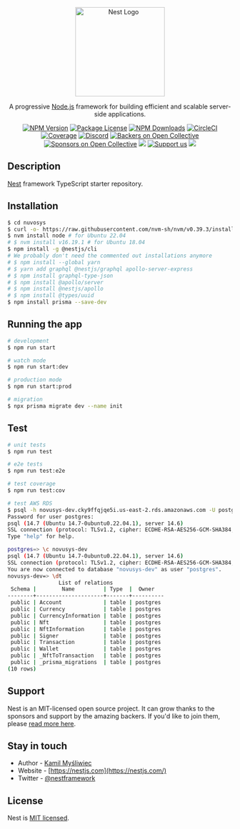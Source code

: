 <p align="center">
  <a href="http://nestjs.com/" target="blank"><img src="https://nestjs.com/img/logo-small.svg" width="200" alt="Nest Logo" /></a>
</p>

[circleci-image]: https://img.shields.io/circleci/build/github/nestjs/nest/master?token=abc123def456
[circleci-url]: https://circleci.com/gh/nestjs/nest

  <p align="center">A progressive <a href="http://nodejs.org" target="_blank">Node.js</a> framework for building efficient and scalable server-side applications.</p>
    <p align="center">
<a href="https://www.npmjs.com/~nestjscore" target="_blank"><img src="https://img.shields.io/npm/v/@nestjs/core.svg" alt="NPM Version" /></a>
<a href="https://www.npmjs.com/~nestjscore" target="_blank"><img src="https://img.shields.io/npm/l/@nestjs/core.svg" alt="Package License" /></a>
<a href="https://www.npmjs.com/~nestjscore" target="_blank"><img src="https://img.shields.io/npm/dm/@nestjs/common.svg" alt="NPM Downloads" /></a>
<a href="https://circleci.com/gh/nestjs/nest" target="_blank"><img src="https://img.shields.io/circleci/build/github/nestjs/nest/master" alt="CircleCI" /></a>
<a href="https://coveralls.io/github/nestjs/nest?branch=master" target="_blank"><img src="https://coveralls.io/repos/github/nestjs/nest/badge.svg?branch=master#9" alt="Coverage" /></a>
<a href="https://discord.gg/G7Qnnhy" target="_blank"><img src="https://img.shields.io/badge/discord-online-brightgreen.svg" alt="Discord"/></a>
<a href="https://opencollective.com/nest#backer" target="_blank"><img src="https://opencollective.com/nest/backers/badge.svg" alt="Backers on Open Collective" /></a>
<a href="https://opencollective.com/nest#sponsor" target="_blank"><img src="https://opencollective.com/nest/sponsors/badge.svg" alt="Sponsors on Open Collective" /></a>
  <a href="https://paypal.me/kamilmysliwiec" target="_blank"><img src="https://img.shields.io/badge/Donate-PayPal-ff3f59.svg"/></a>
    <a href="https://opencollective.com/nest#sponsor"  target="_blank"><img src="https://img.shields.io/badge/Support%20us-Open%20Collective-41B883.svg" alt="Support us"></a>
  <a href="https://twitter.com/nestframework" target="_blank"><img src="https://img.shields.io/twitter/follow/nestframework.svg?style=social&label=Follow"></a>
</p>
  <!--[![Backers on Open Collective](https://opencollective.com/nest/backers/badge.svg)](https://opencollective.com/nest#backer)
  [![Sponsors on Open Collective](https://opencollective.com/nest/sponsors/badge.svg)](https://opencollective.com/nest#sponsor)-->

## Description

[Nest](https://github.com/nestjs/nest) framework TypeScript starter repository.

## Installation

```bash
$ cd nuvosys
$ curl -o- https://raw.githubusercontent.com/nvm-sh/nvm/v0.39.3/install.sh | bash
$ nvm install node # for Ubuntu 22.04
# $ nvm install v16.19.1 # for Ubuntu 18.04
$ npm install -g @nestjs/cli
# We probably don't need the commented out installations anymore
# $ npm install --global yarn
# $ yarn add graphql @nestjs/graphql apollo-server-express
# $ npm install graphql-type-json
# $ npm install @apollo/server
# $ npm install @nestjs/apollo
# $ npm install @types/uuid
$ npm install prisma --save-dev
```

## Running the app

```bash
# development
$ npm run start

# watch mode
$ npm run start:dev

# production mode
$ npm run start:prod

# migration
$ npx prisma migrate dev --name init
```

## Test

```bash
# unit tests
$ npm run test

# e2e tests
$ npm run test:e2e

# test coverage
$ npm run test:cov

# test AWS RDS
$ psql -h novusys-dev.cky9ffqjqe5i.us-east-2.rds.amazonaws.com -U postgres
Password for user postgres: 
psql (14.7 (Ubuntu 14.7-0ubuntu0.22.04.1), server 14.6)
SSL connection (protocol: TLSv1.2, cipher: ECDHE-RSA-AES256-GCM-SHA384, bits: 256, compression: off)
Type "help" for help.

postgres=> \c novusys-dev
psql (14.7 (Ubuntu 14.7-0ubuntu0.22.04.1), server 14.6)
SSL connection (protocol: TLSv1.2, cipher: ECDHE-RSA-AES256-GCM-SHA384, bits: 256, compression: off)
You are now connected to database "novusys-dev" as user "postgres".
novusys-dev=> \dt
                List of relations
 Schema |        Name         | Type  |  Owner   
--------+---------------------+-------+----------
 public | Account             | table | postgres
 public | Currency            | table | postgres
 public | CurrencyInformation | table | postgres
 public | Nft                 | table | postgres
 public | NftInformation      | table | postgres
 public | Signer              | table | postgres
 public | Transaction         | table | postgres
 public | Wallet              | table | postgres
 public | _NftToTransaction   | table | postgres
 public | _prisma_migrations  | table | postgres
(10 rows)
```

## Support

Nest is an MIT-licensed open source project. It can grow thanks to the sponsors and support by the amazing backers. If you'd like to join them, please [read more here](https://docs.nestjs.com/support).

## Stay in touch

- Author - [Kamil Myśliwiec](https://kamilmysliwiec.com)
- Website - [https://nestjs.com](https://nestjs.com/)
- Twitter - [@nestframework](https://twitter.com/nestframework)

## License

Nest is [MIT licensed](LICENSE).
